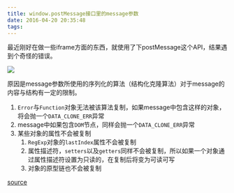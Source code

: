```yaml
---
title: window.postMessage接口里的message参数
date: 2016-04-20 20:35:48
tags:
---
```


最近刚好在做一些iframe方面的东西，就使用了下postMessage这个API，结果遇到个奇怪的错误。

![](/images/post-message-error.png)

原因是message参数所使用的序列化的算法（结构化克隆算法）对于message的内容与结构有一定的限制。

<!-- more -->

1. `Error`与`Function`对象无法被该算法复制，如果message中包含这样的对象，将会抛一个`DATA_CLONE_ERR`异常
2. message中如果包含`DOM`节点，同样会抛一个`DATA_CLONE_ERR`异常
3. 某些对象的属性不会被复制
    1. `RegExp`对象的`lastIndex`属性不会被复制
    2. 属性描述符，`setters`以及`getters`同样不会被复制，所以如果一个对象通过属性描述符设置为只读的，在复制后将变为可读可写
    3. 对象的原型链也不会被复制

[source](https://developer.mozilla.org/en-US/docs/Web/API/Web_Workers_API/Structured_clone_algorithm)
